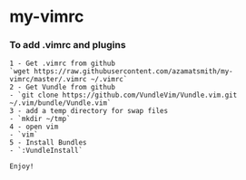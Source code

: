 # my-vimrc

### To add .vimrc and plugins
    
    1 - Get .vimrc from github
    `wget https://raw.githubusercontent.com/azamatsmith/my-vimrc/master/.vimrc ~/.vimrc`
    2 - Get Vundle from github
    - `git clone https://github.com/VundleVim/Vundle.vim.git ~/.vim/bundle/Vundle.vim`
    3 - add a temp directory for swap files
    - `mkdir ~/tmp`
    4 - open vim
    - `vim`
    5 - Install Bundles
    - `:VundleInstall`
    
    Enjoy!
   
